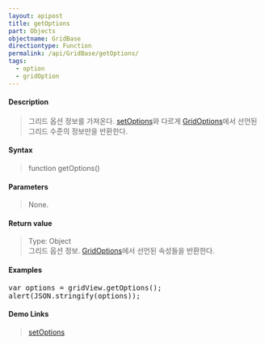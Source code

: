 ```yaml
---
layout: apipost
title: getOptions
part: Objects
objectname: GridBase
directiontype: Function
permalink: /api/GridBase/getOptions/
tags:
  - option
  - gridOption
---
```



#### Description

> 그리드 옵션 정보를 가져온다. [setOptions](/api/GridBase/setOptions/)와 다르게 [GridOptions](/api/types/GridOptions/)에서 선언된 그리드 수준의 정보만을 반환한다.  

#### Syntax

> function getOptions()  

#### Parameters

> None.  

#### Return value

> Type: Object  
> 그리드 옵션 정보. [GridOptions](/api/types/GridOptions/)에서 선언된 속성들을 반환한다.  

#### Examples 

<pre class="prettyprint">
var options = gridView.getOptions();
alert(JSON.stringify(options));
</pre>

#### Demo Links
> [setOptions](/api/GridBase/setOptions)
